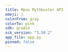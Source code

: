 ```yaml
---
title: Mpox Mythbuster API
emoji: 🧠
colorFrom: gray
colorTo: pink
sdk: gradio
sck_version: "3.50.2"
app_file: app.py
pinned: false
---
```

